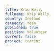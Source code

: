 ```yaml
---
title: Kris Kelly
fullname: Kris Kelly
country: Ireland
category: team
published: true
position: Volunteer
current: false
project: current
---
```

